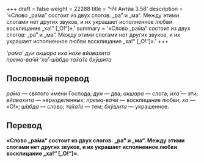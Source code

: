 +++
draft = false
weight = 22288
title = 'ЧЧ Антйа 3.58'
description = '«Слово „ра̄ма“ состоит из двух слогов: „ра̄“ и „ма“. Между этими слогами нет других звуков, и их украшает исполненное любви восклицание „ха!“ [„О!“]».'
summary = '«Слово „ра̄ма“ состоит из двух слогов: „ра̄“ и „ма“. Между этими слогами нет других звуков, и их украшает исполненное любви восклицание „ха!“ [„О!“]».'
+++

_‘ра̄ма’ дуи акшара иха̄ нахе вйавахита  
према-ва̄чӣ ‘ха̄’-ш́абда та̄ха̄те бхӯшита_

## Пословный перевод

_ра̄ма_ — святого имени Господа; _дуи_ — два; _акшара_ — слога; _иха̄_ — эти; _вйавахита_ — неразделенных; _према_\-_ва̄чӣ_ — восклицание любви; _ха̄_ — «О!»; _ш́абда_ — слово; _та̄ха̄те_ — тем; _бхӯшита_ — украшенное.

## Перевод

**«Слово „ра̄ма“ состоит из двух слогов: „ра̄“ и „ма“. Между этими слогами нет других звуков, и их украшает исполненное любви восклицание „ха!“ \[„О!“\]».**
